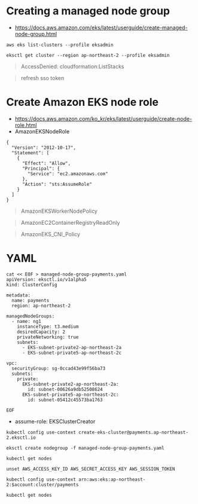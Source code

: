 # Creating a managed node group
* https://docs.aws.amazon.com/eks/latest/userguide/create-managed-node-group.html
```
aws eks list-clusters --profile eksadmin
```

```
eksctl get cluster --region ap-northeast-2 --profile eksadmin
```
>AccessDenied: cloudformation:ListStacks

>refresh sso token

# Create Amazon EKS node role
* https://docs.aws.amazon.com/ko_kr/eks/latest/userguide/create-node-role.html
* AmazonEKSNodeRole
```
{
  "Version": "2012-10-17",
  "Statement": [
    {
      "Effect": "Allow",
      "Principal": {
        "Service": "ec2.amazonaws.com"
      },
      "Action": "sts:AssumeRole"
    }
  ]
}
```
>AmazonEKSWorkerNodePolicy

>AmazonEC2ContainerRegistryReadOnly

>AmazonEKS_CNI_Policy

# YAML
```
cat << EOF > managed-node-group-payments.yaml
apiVersion: eksctl.io/v1alpha5
kind: ClusterConfig

metadata:
  name: payments
  region: ap-northeast-2

managedNodeGroups:
  - name: ng1
    instanceType: t3.medium
    desiredCapacity: 2
    privateNetworking: true
    subnets:
      - EKS-subnet-private2-ap-northeast-2a
      - EKS-subnet-private5-ap-northeast-2c

vpc:
  securityGroup: sg-0ccad43e99f56ba73
  subnets:
    private:
      EKS-subnet-private2-ap-northeast-2a:
        id: subnet-00626a9db52508624
      EKS-subnet-private5-ap-northeast-2c:
        id: subnet-05412c45573ba1763

EOF

```

* assume-role: EKSClusterCreator
```
kubectl config use-context create-eks-cluster@payments.ap-northeast-2.eksctl.io
```

```
eksctl create nodegroup -f managed-node-group-payments.yaml
```

```
kubectl get nodes
```

```
unset AWS_ACCESS_KEY_ID AWS_SECRET_ACCESS_KEY AWS_SESSION_TOKEN
```

```
kubectl config use-context arn:aws:eks:ap-northeast-2:$account:cluster/payments
```

```
kubectl get nodes
```

